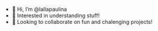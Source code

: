 - 👋 Hi, I’m @lallapaulina
- 🌱 Interested in understanding stuff!
- 💞️ Looking to collaborate on fun and chalenging projects!


<!---
lallapaulina/lallapaulina is a ✨ special ✨ repository because its `README.md` (this file) appears on your GitHub profile.
You can click the Preview link to take a look at your changes.
--->
